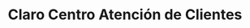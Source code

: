 ---
title: "Claro Centro Atención de Clientes"
url: /san-juan-del-sur/claro-centro-atencion-de-clientes/
shop: teléfono móvil
---